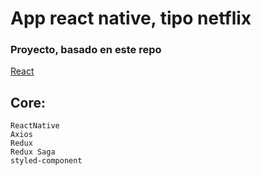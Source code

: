# App react native, tipo netflix

### Proyecto, basado en este repo
[React](https://github.com/nicolasgonzalezgonzanlez/react-pelisplus)

## Core:

```
ReactNative
Axios
Redux
Redux Saga
styled-component
```
